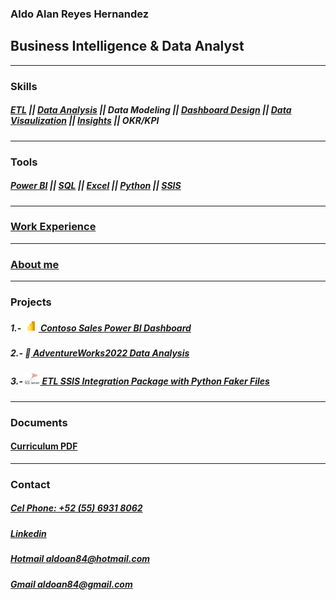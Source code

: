 ### Aldo Alan Reyes Hernandez

## Business Intelligence & Data Analyst

---------------------------------------------------------------------------------------------
### Skills 

##### <span title="Poject-3">[ETL]()</span> || <span title="Poject-2">[Data Analysis]()</span> || Data Modeling || <span title="Poject-1">[Dashboard Design]()</span> || <span title="Poject-1">[Data Visaulization]()</span> || <span title="Poject-1, 2">[Insights]()</span> || OKR/KPI 

----------------------------------------------------------------------------------------------  
### Tools

##### <span title="Poject-1">[Power BI]()</span> || <span title="Poject-2, 3">[SQL]()</span> || <span title="Poject-2">[Excel]()</span> || <span title="Poject-2, 3">[Python]()</span> || <span title="Poject-2">[SSIS]()</span>

-----------------------------------------------------------------------------------------------
### [Work Experience](https://aldoreyes84.github.io/working_experience/)

------------------------------------------------------------------------------------------------
### [About me](https://aldoreyes84.github.io/About-me/)

--------------------------------------------------------------------------------------------------
### Projects

##### 1.- <img src="assets/icons/powerbi.png" alt="power bi icon" width="24" height="17">[ Contoso Sales Power BI Dashboard](https://aldoreyes84.github.io/Contoso-Sales-Power-BI-Dashboard/)

##### 2.- 🧠[ AdventureWorks2022 Data Analysis](https://aldoreyes84.github.io/Data_Analisys_For_AdventureWorksDW2022/)

##### 3.- <img src="assets/icons/microsoft-sql-server-logo.png" alt="ssis icon" width="24" height="19">[ ETL SSIS Integration Package with Python Faker Files](https://aldoreyes84.github.io/ETL/)

---------------------------------------------------------------------------------------------------
### Documents

#### [Curriculum PDF](./assets/files/Aldo%20Reyes%20CV.pdf)

---------------------------------------------------------------------------------------------------- 
### Contact
 
##### [Cel Phone: +52 (55) 6931 8062](tel:+525569318062)
  
##### [Linkedin](https://www.linkedin.com/in/aldoreyesbianalyst?lipi=urn%3Ali%3Apage%3Ad_flagship3_profile_view_base_contact_details%3Bv420leqVSUOChjUj%2BtCWbw%3D%3D)
 
##### [Hotmail aldoan84@hotmail.com](aldoan84@hotmail.com)
 
##### [Gmail aldoan84@gmail.com](aldoan84@gmail.com)
